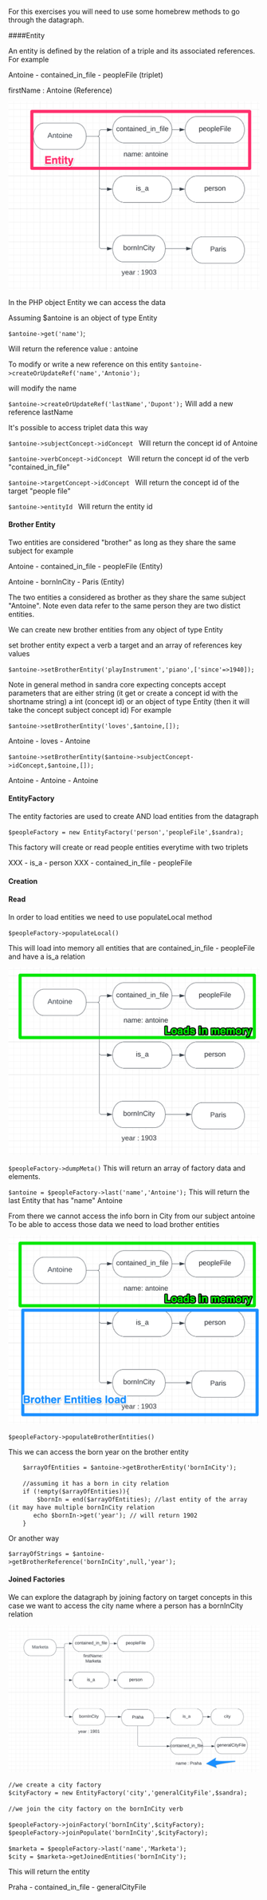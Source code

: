 
For this exercises you will need to use some homebrew methods to go through 
the datagraph.

####Entity

An entity is defined by the relation of a triple and its associated references.
For example

Antoine - contained_in_file - peopleFile (triplet)

firstName : Antoine (Reference)

![](LocalizationGame/navigation_entity1.png)

In the PHP object Entity we can access the data

Assuming $antoine is an object of type Entity

`$antoine->get('name')`;

Will return the reference value : antoine

To modify or write a new reference on this entity
`$antoine->createOrUpdateRef('name','Antonio');` 

will modify the name

`$antoine->createOrUpdateRef('lastName','Dupont');`
Will add a new reference lastName

It's possible to access triplet data this way

`$antoine->subjectConcept->idConcept ` Will return the concept id of Antoine

`$antoine->verbConcept->idConcept ` Will return the concept id of the verb "contained_in_file"

`$antoine->targetConcept->idConcept ` Will return the concept id of the target "people file"

`$antoine->entityId ` Will return the entity id

#### Brother Entity

Two entities are considered "brother" as long as they share the same subject for example

Antoine - contained_in_file - peopleFile (Entity)

Antoine - bornInCity - Paris (Entity)

The two entities a considered as brother as they share the same subject "Antoine".
Note even data refer to the same person they are two distict entities.

We can create new brother entities from any object of type Entity

set brother entity expect a verb a target and an array of references key values

`$antoine->setBrotherEntity('playInstrument','piano',['since'=>1940]);`

Note in general method in sandra core expecting concepts accept parameters that are either
string (it get or create a concept id with the shortname string) a int (concept id) or an object of type Entity (then 
it will take the concept subject concept id) For example

`$antoine->setBrotherEntity('loves',$antoine,[]);`

Antoine - loves - Antoine

`$antoine->setBrotherEntity($antoine->subjectConcept->idConcept,$antoine,[]);`

Antoine - Antoine - Antoine



#### EntityFactory

The entity factories are used to create AND load entities from the datagraph

`$peopleFactory = new EntityFactory('person','peopleFile',$sandra);`

This factory will create or read people entities everytime with two triplets

XXX - is_a - person
XXX - contained_in_file - peopleFile

#### Creation


#### Read
In order to load entities we need to use populateLocal method

`$peopleFactory->populateLocal()`

This will load into memory all entities that are contained_in_file - peopleFile and have a is_a relation

![](LocalizationGame/load1.png)

`$peopleFactory->dumpMeta()`
This will return an array of factory data and elements.

`$antoine = $peopleFactory->last('name','Antoine');`
This will return the last Entity that has "name" Antoine

From there we cannot access the info born in City from our subject antoine
To be able to access those data we need to load brother entities

![](LocalizationGame/load2.png)

`$peopleFactory->populateBrotherEntities()`

This we can access the born year on the brother entity

        $arrayOfEntities = $antoine->getBrotherEntity('bornInCity');

        //assuming it has a born in city relation
        if (!empty($arrayOfEntities)){
            $bornIn = end($arrayOfEntities); //last entity of the array (it may have multiple bornInCity relation
           echo $bornIn->get('year'); // will return 1902
        }

Or another way 

    $arrayOfStrings = $antoine->getBrotherReference('bornInCity',null,'year');

#### Joined Factories

We can explore the datagraph by joining factory on target concepts in this case we want to access the city
name where a person has a bornInCity relation

![](LocalizationGame/load3.png)

    //we create a city factory
    $cityFactory = new EntityFactory('city','generalCityFile',$sandra);

    //we join the city factory on the bornInCity verb

    $peopleFactory->joinFactory('bornInCity',$cityFactory);
    $peopleFactory->joinPopulate('bornInCity',$cityFactory);

    $marketa = $peopleFactory->last('name','Marketa');
    $city = $marketa->getJoinedEntities('bornInCity');

This will return the entity

Praha - contained_in_file - generalCityFile

